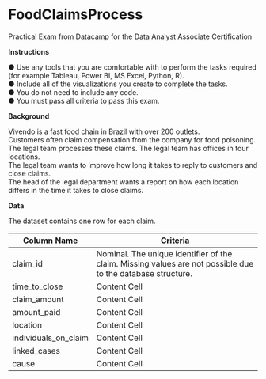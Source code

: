 # FoodClaimsProcess
Practical Exam from Datacamp for the Data Analyst Associate Certification

**Instructions**

●	Use any tools that you are comfortable with to perform the tasks required (for example Tableau, Power BI, MS Excel, Python, R).    
●	Include all of the visualizations you create to complete the tasks.   
●	You do not need to include any code.  
●	You must pass all criteria to pass this exam.    

**Background**

Vivendo is a fast food chain in Brazil with over 200 outlets.  
Customers often claim compensation from the company for food poisoning.  
The legal team processes these claims. The legal team has offices in four locations.  
The legal team wants to improve how long it takes to reply to customers and close claims.  
The head of the legal department wants a report on how each location differs in the time it takes to close claims.

**Data**

The dataset contains one row for each claim.

| Column Name   |   Criteria    |
| ------------- | ------------- |
| claim_id  | Nominal. The unique identifier of the claim. Missing values are not possible due to the database structure.|
| time_to_close  | Content Cell  |
| claim_amount  | Content Cell  |
| amount_paid  | Content Cell  |
| location  | Content Cell  |
| individuals_on_claim  | Content Cell  |
| linked_cases  | Content Cell  |
| cause  | Content Cell  |
